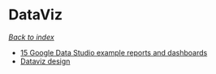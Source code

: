 # DataViz

*[Back to index](https://alexis-ribal.github.io/alexis/)*

- [15 Google Data Studio example reports and dashboards](https://supermetrics.com/blog/google-data-studio-example-reports-and-dashboards)
- [Dataviz design](https://youtu.be/SPGQ66_wuc4)
